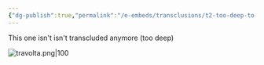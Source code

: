 ```yaml
---
{"dg-publish":true,"permalink":"/e-embeds/transclusions/t2-too-deep-to-transclude/"}
---
```


This one isn't isn't transcluded anymore (too deep)

![travolta.png|100](/img/user/A%20Assets/travolta.png)
